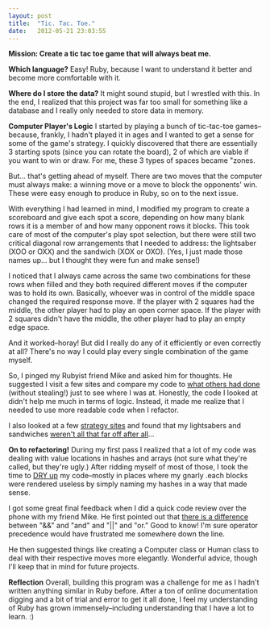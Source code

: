 ```yaml
---
layout: post
title:  "Tic. Tac. Toe."
date:   2012-05-21 23:03:55
---
```

<strong>Mission: Create a tic tac toe game that will always beat me.</strong>

<strong>Which language?</strong>
Easy! Ruby, because I want to understand it better and become more comfortable with it.

<strong>Where do I store the data?</strong>
It might sound stupid, but I wrestled with this. In the end, I realized that this project was far too small for something like a database and I really only needed to store data in memory.

<strong>Computer Player's Logic</strong>
I started by playing a bunch of tic-tac-toe games–because, frankly, I hadn't played it in ages and I wanted to get a sense for some of the game's strategy. I quickly discovered that there are essentially 3 starting spots (since you can rotate the board), 2 of which are viable if you want to win or draw. For me, these 3 types of spaces became "zones.

But… that's getting ahead of myself. There are two moves that the computer must always make: a winning move or a move to block the opponents' win. These were easy enough to produce in Ruby, so on to the next issue.

With everything I had learned in mind, I modified my program to create a scoreboard and give each spot a score, depending on how many blank rows it is a member of and how many opponent rows it blocks. This took care of most of the computer's play spot selection, but there were still two critical diagonal row arrangements that I needed to address: the lightsaber (XOO or OXX) and the sandwich (XOX or OXO). (Yes, I just made those names up... but I thought they were fun and make sense!)

I noticed that I always came across the same two combinations for these rows when filled and they both required different moves if the computer was to hold its own. Basically, whoever was in control of the middle space changed the required response move. If the player with 2 squares had the middle, the other player had to play an open corner space. If the player with 2 squares didn't have the middle, the other player had to play an empty edge space.

And it worked–horay! But did I really do any of it efficiently or even correctly at all? There's no way I could play every single combination of the game myself.

So, I pinged my Rubyist friend Mike and asked him for thoughts. He suggested I visit a few sites and compare my code to <a href="http://www.sarathlakshman.com/2011/04/30/writing-a-tic-tac/">what others had done</a> (without stealing!) just to see where I was at. Honestly, the code I looked at didn't help me much in terms of logic. Instead, it made me realize that I needed to use more readable code when I refactor.

I also looked at a few <a href="http://www.chessandpoker.com/tic_tac_toe_strategy.html">strategy sites</a> and found that my lightsabers and sandwiches <a href="http://www.wikihow.com/Win-at-Tic-Tac-Toe">weren't all that far off after all</a>...

<strong>On to refactoring!</strong>
During my first pass I realized that a lot of my code was dealing with value locations in hashes and arrays (not sure what they're called, but they're ugly.) After ridding myself of most of those, I took the time to <a href="http://en.wikipedia.org/wiki/Don't_repeat_yourself">DRY up</a> my code–mostly in places where my gnarly .each blocks were rendered useless by simply naming my hashes in a way that made sense.

I got some great final feedback when I did a quick code review over the phone with my friend Mike. He first pointed out that <a href="http://devblog.avdi.org/2010/08/02/using-and-and-or-in-ruby/">there is a difference</a> between "&amp;&amp;" and "and" and "||" and "or." Good to know! I'm sure operator precedence would have frustrated me somewhere down the line.

He then suggested things like creating a Computer class or Human class to deal with their respective moves more elegantly. Wonderful advice, though I'll keep that in mind for future projects.

<strong>Reflection</strong>
Overall, building this program was a challenge for me as I hadn't written anything similar in Ruby before. After a ton of online documentation digging and a bit of trial and error to get it all done, I feel my understanding of Ruby has grown immensely–including understanding that I have a lot to learn. :)
